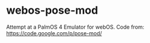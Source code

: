 webos-pose-mod
==============

Attempt at a PalmOS 4 Emulator for webOS. Code from: https://code.google.com/p/pose-mod/
